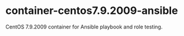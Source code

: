 # container-centos7.9.2009-ansible
CentOS 7.9.2009 container for Ansible playbook and role testing. 
